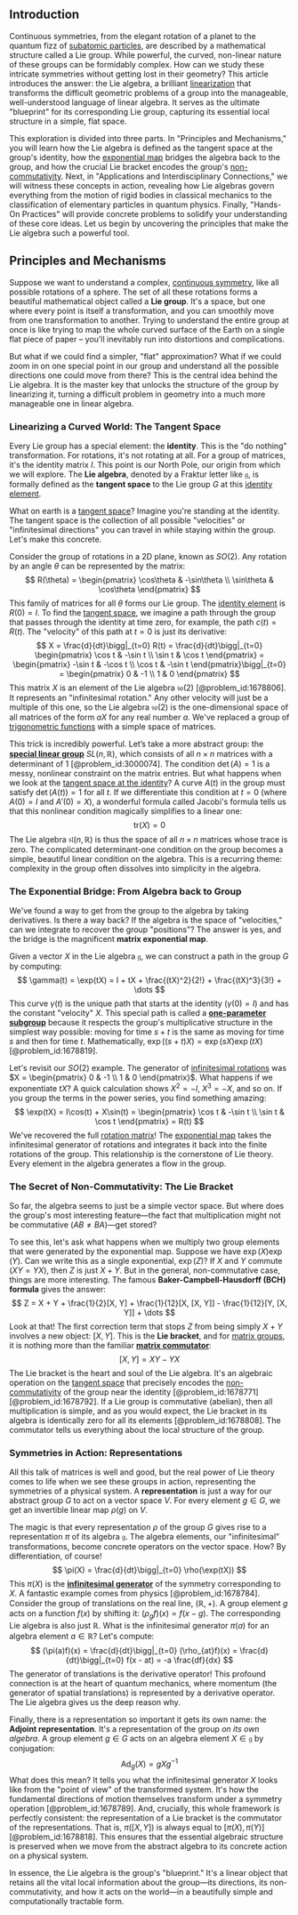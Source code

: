 ## Introduction
Continuous symmetries, from the elegant rotation of a planet to the quantum fizz of [subatomic particles](@article_id:141998), are described by a mathematical structure called a Lie group. While powerful, the curved, non-linear nature of these groups can be formidably complex. How can we study these intricate symmetries without getting lost in their geometry? This article introduces the answer: the Lie algebra, a brilliant [linearization](@article_id:267176) that transforms the difficult geometric problems of a group into the manageable, well-understood language of linear algebra. It serves as the ultimate "blueprint" for its corresponding Lie group, capturing its essential local structure in a simple, flat space.

This exploration is divided into three parts. In "Principles and Mechanisms," you will learn how the Lie algebra is defined as the tangent space at the group's identity, how the [exponential map](@article_id:136690) bridges the algebra back to the group, and how the crucial Lie bracket encodes the group's [non-commutativity](@article_id:153051). Next, in "Applications and Interdisciplinary Connections," we will witness these concepts in action, revealing how Lie algebras govern everything from the motion of rigid bodies in classical mechanics to the classification of elementary particles in quantum physics. Finally, "Hands-On Practices" will provide concrete problems to solidify your understanding of these core ideas. Let us begin by uncovering the principles that make the Lie algebra such a powerful tool.

## Principles and Mechanisms

Suppose we want to understand a complex, [continuous symmetry](@article_id:136763), like all possible rotations of a sphere. The set of all these rotations forms a beautiful mathematical object called a **Lie group**. It's a space, but one where every point is itself a transformation, and you can smoothly move from one transformation to another. Trying to understand the entire group at once is like trying to map the whole curved surface of the Earth on a single flat piece of paper – you'll inevitably run into distortions and complications.

But what if we could find a simpler, "flat" approximation? What if we could zoom in on one special point in our group and understand all the possible directions one could move from there? This is the central idea behind the Lie algebra. It is the master key that unlocks the structure of the group by linearizing it, turning a difficult problem in geometry into a much more manageable one in linear algebra.

### Linearizing a Curved World: The Tangent Space

Every Lie group has a special element: the **identity**. This is the "do nothing" transformation. For rotations, it's not rotating at all. For a group of matrices, it's the identity matrix $I$. This point is our North Pole, our origin from which we will explore. The **Lie algebra**, denoted by a Fraktur letter like $\mathfrak{g}$, is formally defined as the **tangent space** to the Lie group $G$ at this [identity element](@article_id:138827).

What on earth is a [tangent space](@article_id:140534)? Imagine you're standing at the identity. The tangent space is the collection of all possible "velocities" or "infinitesimal directions" you can travel in while staying within the group. Let's make this concrete.

Consider the group of rotations in a 2D plane, known as $SO(2)$. Any rotation by an angle $\theta$ can be represented by the matrix:
$$
R(\theta) = \begin{pmatrix} \cos\theta & -\sin\theta \\ \sin\theta & \cos\theta \end{pmatrix}
$$
This family of matrices for all $\theta$ forms our Lie group. The [identity element](@article_id:138827) is $R(0) = I$. To find the [tangent space](@article_id:140534), we imagine a path through the group that passes through the identity at time zero, for example, the path $c(t) = R(t)$. The "velocity" of this path at $t=0$ is just its derivative:
$$
X = \frac{d}{dt}\bigg|_{t=0} R(t) = \frac{d}{dt}\bigg|_{t=0} \begin{pmatrix} \cos t & -\sin t \\ \sin t & \cos t \end{pmatrix} = \begin{pmatrix} -\sin t & -\cos t \\ \cos t & -\sin t \end{pmatrix}\bigg|_{t=0} = \begin{pmatrix} 0 & -1 \\ 1 & 0 \end{pmatrix}
$$
This matrix $X$ is an element of the Lie algebra $\mathfrak{so}(2)$ [@problem_id:1678806]. It represents an "infinitesimal rotation." Any other velocity will just be a multiple of this one, so the Lie algebra $\mathfrak{so}(2)$ is the one-dimensional space of all matrices of the form $aX$ for any real number $a$. We've replaced a group of [trigonometric functions](@article_id:178424) with a simple space of matrices.

This trick is incredibly powerful. Let’s take a more abstract group: the **[special linear group](@article_id:139044)** $SL(n, \mathbb{R})$, which consists of all $n \times n$ matrices with a determinant of 1 [@problem_id:3000074]. The condition $\det(A) = 1$ is a messy, nonlinear constraint on the matrix entries. But what happens when we look at the [tangent space at the identity](@article_id:265974)? A curve $A(t)$ in the group must satisfy $\det(A(t)) = 1$ for all $t$. If we differentiate this condition at $t=0$ (where $A(0)=I$ and $A'(0)=X$), a wonderful formula called Jacobi's formula tells us that this nonlinear condition magically simplifies to a linear one:
$$
\text{tr}(X) = 0
$$
The Lie algebra $\mathfrak{sl}(n, \mathbb{R})$ is thus the space of all $n \times n$ matrices whose trace is zero. The complicated determinant-one condition on the group becomes a simple, beautiful linear condition on the algebra. This is a recurring theme: complexity in the group often dissolves into simplicity in the algebra.

### The Exponential Bridge: From Algebra back to Group

We've found a way to get from the group to the algebra by taking derivatives. Is there a way back? If the algebra is the space of "velocities," can we integrate to recover the group "positions"? The answer is yes, and the bridge is the magnificent **matrix exponential map**.

Given a vector $X$ in the Lie algebra $\mathfrak{g}$, we can construct a path in the group $G$ by computing:
$$
\gamma(t) = \exp(tX) = I + tX + \frac{(tX)^2}{2!} + \frac{(tX)^3}{3!} + \dots
$$
This curve $\gamma(t)$ is the unique path that starts at the identity ($\gamma(0) = I$) and has the constant "velocity" $X$. This special path is called a **[one-parameter subgroup](@article_id:142051)** because it respects the group's multiplicative structure in the simplest way possible: moving for time $s+t$ is the same as moving for time $s$ and then for time $t$. Mathematically, $\exp((s+t)X) = \exp(sX)\exp(tX)$ [@problem_id:1678819].

Let's revisit our $SO(2)$ example. The generator of [infinitesimal rotations](@article_id:166141) was $X = \begin{pmatrix} 0 & -1 \\ 1 & 0 \end{pmatrix}$. What happens if we exponentiate $tX$? A quick calculation shows $X^2 = -I$, $X^3 = -X$, and so on. If you group the terms in the power series, you find something amazing:
$$
\exp(tX) = I\cos(t) + X\sin(t) = \begin{pmatrix} \cos t & -\sin t \\ \sin t & \cos t \end{pmatrix} = R(t)
$$
We've recovered the full [rotation matrix](@article_id:139808)! The [exponential map](@article_id:136690) takes the infinitesimal generator of rotations and integrates it back into the finite rotations of the group. This relationship is the cornerstone of Lie theory. Every element in the algebra generates a flow in the group.

### The Secret of Non-Commutativity: The Lie Bracket

So far, the algebra seems to just be a simple vector space. But where does the group's most interesting feature—the fact that multiplication might not be commutative ($AB \neq BA$)—get stored?

To see this, let's ask what happens when we multiply two group elements that were generated by the exponential map. Suppose we have $\exp(X)\exp(Y)$. Can we write this as a single exponential, $\exp(Z)$? If $X$ and $Y$ commute ($XY=YX$), then $Z$ is just $X+Y$. But in the general, non-commutative case, things are more interesting. The famous **Baker-Campbell-Hausdorff (BCH) formula** gives the answer:
$$
Z = X + Y + \frac{1}{2}[X, Y] + \frac{1}{12}[X, [X, Y]] - \frac{1}{12}[Y, [X, Y]] + \dots
$$
Look at that! The first correction term that stops $Z$ from being simply $X+Y$ involves a new object: $[X, Y]$. This is the **Lie bracket**, and for [matrix groups](@article_id:136970), it is nothing more than the familiar **[matrix commutator](@article_id:273318)**:
$$
[X, Y] = XY - YX
$$
The Lie bracket is the heart and soul of the Lie algebra. It's an algebraic operation on the [tangent space](@article_id:140534) that precisely encodes the [non-commutativity](@article_id:153051) of the group near the identity [@problem_id:1678771] [@problem_id:1678792]. If a Lie group is commutative (abelian), then all multiplication is simple, and as you would expect, the Lie bracket in its algebra is identically zero for all its elements [@problem_id:1678808]. The commutator tells us everything about the local structure of the group.

### Symmetries in Action: Representations

All this talk of matrices is well and good, but the real power of Lie theory comes to life when we see these groups in action, representing the symmetries of a physical system. A **representation** is just a way for our abstract group $G$ to act on a vector space $V$. For every element $g \in G$, we get an invertible linear map $\rho(g)$ on $V$.

The magic is that every representation $\rho$ of the group $G$ gives rise to a representation $\pi$ of its algebra $\mathfrak{g}$. The algebra elements, our "infinitesimal" transformations, become concrete operators on the vector space. How? By differentiation, of course!
$$
\pi(X) = \frac{d}{dt}\bigg|_{t=0} \rho(\exp(tX))
$$
This $\pi(X)$ is the **[infinitesimal generator](@article_id:269930)** of the symmetry corresponding to $X$. A fantastic example comes from physics [@problem_id:1678784]. Consider the group of translations on the real line, $(\mathbb{R}, +)$. A group element $g$ acts on a function $f(x)$ by shifting it: $(\rho_g f)(x) = f(x-g)$. The corresponding Lie algebra is also just $\mathbb{R}$. What is the infinitesimal generator $\pi(a)$ for an algebra element $a \in \mathbb{R}$? Let's compute:
$$
(\pi(a)f)(x) = \frac{d}{dt}\bigg|_{t=0} (\rho_{at}f)(x) = \frac{d}{dt}\bigg|_{t=0} f(x - at) = -a \frac{df}{dx}
$$
The generator of translations is the derivative operator! This profound connection is at the heart of quantum mechanics, where momentum (the generator of spatial translations) is represented by a derivative operator. The Lie algebra gives us the deep reason why.

Finally, there is a representation so important it gets its own name: the **Adjoint representation**. It's a representation of the group *on its own algebra*. A group element $g \in G$ acts on an algebra element $X \in \mathfrak{g}$ by conjugation:
$$
\mathrm{Ad}_g(X) = gXg^{-1}
$$
What does this mean? It tells you what the infinitesimal generator $X$ looks like from the "point of view" of the transformed system. It's how the fundamental directions of motion themselves transform under a symmetry operation [@problem_id:1678789]. And, crucially, this whole framework is perfectly consistent: the representation of a Lie bracket is the commutator of the representations. That is, $\pi([X,Y])$ is always equal to $[\pi(X), \pi(Y)]$ [@problem_id:1678818]. This ensures that the essential algebraic structure is preserved when we move from the abstract algebra to its concrete action on a physical system.

In essence, the Lie algebra is the group's "blueprint." It's a linear object that retains all the vital local information about the group—its directions, its non-commutativity, and how it acts on the world—in a beautifully simple and computationally tractable form.